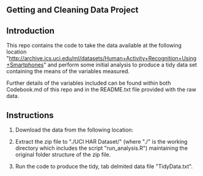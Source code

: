 ## Getting and Cleaning Data Project

## Introduction

This repo contains the code to take the data available at the following location "http://archive.ics.uci.edu/ml/datasets/Human+Activity+Recognition+Using+Smartphones" and perform some initial analysis to produce
a tidy data set containing the means of the variables measured.

Further details of the variables included can be found within both Codebook.md of this repo and in the README.txt file provided with the raw data.

## Instructions

1. Download the data from the following location:

2. Extract the zip file to "./UCI HAR Dataset/" (where "./" is the working directory which includes the script "run_analysis.R") maintaining the original folder structure of the zip file.  

3. Run the code to produce the tidy, tab delmited data file "TidyData.txt".

